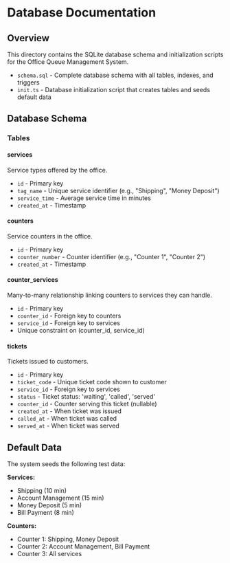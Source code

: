 # Database Documentation

## Overview

This directory contains the SQLite database schema and initialization scripts for the 
Office Queue Management System.

- `schema.sql` - Complete database schema with all tables, indexes, and triggers
- `init.ts` - Database initialization script that creates tables and seeds default 
data
## Database Schema

### Tables

#### services
Service types offered by the office.
- `id` - Primary key
- `tag_name` - Unique service identifier (e.g., "Shipping", "Money Deposit")
- `service_time` - Average service time in minutes
- `created_at` - Timestamp

#### counters
Service counters in the office.
- `id` - Primary key
- `counter_number` - Counter identifier (e.g., "Counter 1", "Counter 2")
- `created_at` - Timestamp

#### counter_services
Many-to-many relationship linking counters to services they can handle.
- `id` - Primary key
- `counter_id` - Foreign key to counters
- `service_id` - Foreign key to services
- Unique constraint on (counter_id, service_id)

#### tickets
Tickets issued to customers.
- `id` - Primary key
- `ticket_code` - Unique ticket code shown to customer
- `service_id` - Foreign key to services
- `status` - Ticket status: 'waiting', 'called', 'served'
- `counter_id` - Counter serving this ticket (nullable)
- `created_at` - When ticket was issued
- `called_at` - When ticket was called
- `served_at` - When ticket was served

## Default Data

The system seeds the following test data:

**Services:**
- Shipping (10 min)
- Account Management (15 min)
- Money Deposit (5 min)
- Bill Payment (8 min)

**Counters:**
- Counter 1: Shipping, Money Deposit
- Counter 2: Account Management, Bill Payment
- Counter 3: All services
